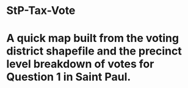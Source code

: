 # StP-Tax-Vote

# A quick map built from the voting district shapefile and the precinct level breakdown of votes for Question 1 in Saint Paul. 

